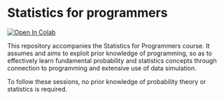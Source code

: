 # Statistics for programmers 

[![Open In Colab](https://colab.research.google.com/assets/colab-badge.svg)](https://colab.research.google.com/github/uio-bmi/stats_for_cs/blob/main/Week_2_ProbabilityIntro/Session1_ProbabilityIntro.ipynb)

This repository accompanies the Statistics for Programmers course. It assumes and aims to exploit prior knowledge of programming, 
so as to effectively learn fundamental probability and statistics concepts through connection to programming and extensive use of data simulation.

To follow these sessions, no prior knowledge of probability theory or statistics is required.

